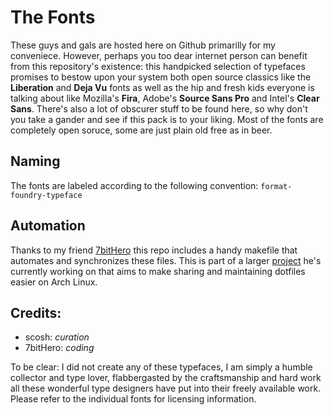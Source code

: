 # The Fonts
These guys and gals are hosted here on Github primarilly for my conveniece. However, perhaps you too dear internet person can benefit from this repository's existence: this handpicked selection of typefaces promises to bestow upon your system both open source classics like the **Liberation** and **Deja Vu** fonts as well as the hip and fresh kids everyone is talking about like Mozilla's **Fira**, Adobe's **Source Sans Pro** and Intel's **Clear Sans**. There's also a lot of obscurer stuff to be found here, so why don't you take a gander and see if this pack is to your liking. Most of the fonts are completely open soruce, some are just plain old free as in beer.

## Naming
The fonts are labeled according to the following convention: `format-foundry-typeface`

## Automation
Thanks to my friend [7bitHero](https://github.com/7bitHero) this repo includes a handy makefile that automates and synchronizes these files. This is part of a larger [project](https://github.com/7bitHero/dotfiles) he's currently working on that aims to make sharing and maintaining dotfiles easier on Arch Linux.

## Credits:
- scosh: *curation*
- 7bitHero: *coding*

To be clear: I did not create any of these typefaces, I am simply a humble collector and type lover, flabbergasted by the craftsmanship and hard work all these wonderful type designers have put into their freely available work. Please refer to the individual fonts for licensing information.
